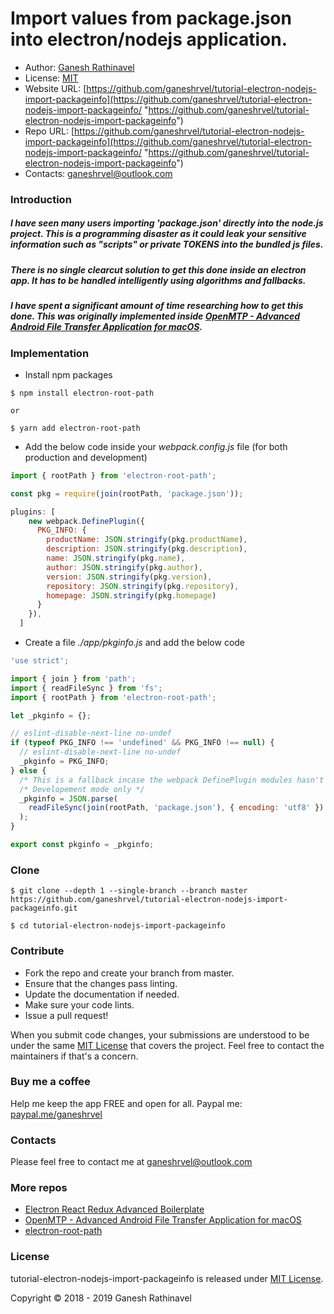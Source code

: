 # Import values from package.json into electron/nodejs application.

- Author: [Ganesh Rathinavel](https://www.linkedin.com/in/ganeshrvel "Ganesh Rathinavel")
- License: [MIT](https://github.com/ganeshrvel/tutorial-electron-nodejs-import-packageinfo/blob/master/LICENSE "MIT")
- Website URL: [https://github.com/ganeshrvel/tutorial-electron-nodejs-import-packageinfo](https://github.com/ganeshrvel/tutorial-electron-nodejs-import-packageinfo/ "https://github.com/ganeshrvel/tutorial-electron-nodejs-import-packageinfo")
- Repo URL: [https://github.com/ganeshrvel/tutorial-electron-nodejs-import-packageinfo](https://github.com/ganeshrvel/tutorial-electron-nodejs-import-packageinfo/ "https://github.com/ganeshrvel/tutorial-electron-nodejs-import-packageinfo")
- Contacts: ganeshrvel@outlook.com


### Introduction

##### I have seen many users importing 'package.json' directly into the node.js project. This is a programming disaster as it could leak your sensitive information such as "scripts" or private TOKENS into the bundled js files.
##### There is no single clearcut solution to get this done inside an electron app. It has to be handled intelligently using algorithms and fallbacks.
##### I have spent a significant amount of time researching how to get this done. This was originally implemented inside [OpenMTP - Advanced Android File Transfer Application for macOS](https://github.com/ganeshrvel/openmtp "OpenMTP - Advanced Android File Transfer Application for macOS").

### Implementation

- Install npm packages

```shell
$ npm install electron-root-path

or 

$ yarn add electron-root-path
```

- Add the below code inside your *webpack.config.js* file (for both production and development)

```javascript
import { rootPath } from 'electron-root-path';

const pkg = require(join(rootPath, 'package.json'));

plugins: [
    new webpack.DefinePlugin({
      PKG_INFO: {
        productName: JSON.stringify(pkg.productName),
        description: JSON.stringify(pkg.description),
        name: JSON.stringify(pkg.name),
        author: JSON.stringify(pkg.author),
        version: JSON.stringify(pkg.version),
        repository: JSON.stringify(pkg.repository),
        homepage: JSON.stringify(pkg.homepage)
      }
    }),
  ]
```

- Create a file *./app/pkginfo.js* and add the below code

```javascript
'use strict';

import { join } from 'path';
import { readFileSync } from 'fs';
import { rootPath } from 'electron-root-path';

let _pkginfo = {};

// eslint-disable-next-line no-undef
if (typeof PKG_INFO !== 'undefined' && PKG_INFO !== null) {
  // eslint-disable-next-line no-undef
  _pkginfo = PKG_INFO;
} else {
  /* This is a fallback incase the webpack DefinePlugin modules hasn't been initialized yet. */
  /* Developement mode only */
  _pkginfo = JSON.parse(
    readFileSync(join(rootPath, 'package.json'), { encoding: 'utf8' })
  );
}

export const pkginfo = _pkginfo;
```


### Clone
```shell
$ git clone --depth 1 --single-branch --branch master https://github.com/ganeshrvel/tutorial-electron-nodejs-import-packageinfo.git

$ cd tutorial-electron-nodejs-import-packageinfo
```

### Contribute
- Fork the repo and create your branch from master.
- Ensure that the changes pass linting.
- Update the documentation if needed.
- Make sure your code lints.
- Issue a pull request!

When you submit code changes, your submissions are understood to be under the same [MIT License](https://github.com/ganeshrvel/tutorial-electron-nodejs-import-packageinfo/blob/master/LICENSE "MIT License") that covers the project. Feel free to contact the maintainers if that's a concern.


### Buy me a coffee
Help me keep the app FREE and open for all.
Paypal me: [paypal.me/ganeshrvel](https://paypal.me/ganeshrvel "paypal.me/ganeshrvel")

### Contacts
Please feel free to contact me at ganeshrvel@outlook.com

### More repos
- [Electron React Redux Advanced Boilerplate](https://github.com/ganeshrvel/electron-react-redux-advanced-boilerplate "Electron React Redux Advanced Boilerplate")
- [OpenMTP  - Advanced Android File Transfer Application for macOS](https://github.com/ganeshrvel/openmtp "OpenMTP  - Advanced Android File Transfer Application for macOS")
- [electron-root-path](https://github.com/ganeshrvel/npm-electron-root-path "Get the root path of an Electron Application")

### License
tutorial-electron-nodejs-import-packageinfo is released under [MIT License](https://github.com/ganeshrvel/tutorial-electron-nodejs-import-packageinfo/blob/master/LICENSE "MIT License").

Copyright © 2018 - 2019 Ganesh Rathinavel
